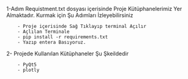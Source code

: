 1-Adım Requistment.txt dosyası içerisinde Proje Kütüphanelerimiz Yer Almaktadır.
Kurmak için Şu Adımları İzleyebilirsiniz

        - Proje içerisinde Sağ Tıklayıp terminal Açılır
        - Açlılan Terminale 
        - pip install -r requirements.txt 
        - Yazıp entera Basıyoruz.

2- Projede Kullanılan Kütüphaneler Şu Şkeildedir

        - PyQt5
        - plotly
